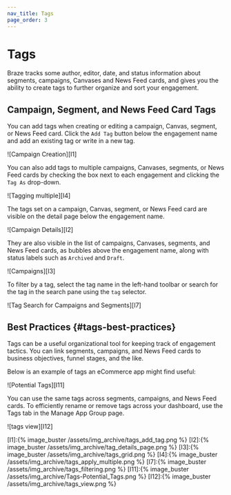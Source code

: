 ```yaml
---
nav_title: Tags
page_order: 3
---
```

# Tags

Braze tracks some author, editor, date, and status information about segments, campaigns, Canvases and News Feed cards, and gives you the ability to create tags to further organize and sort your engagement.

## Campaign, Segment, and News Feed Card Tags

You can add tags when creating or editing a campaign, Canvas, segment, or News Feed card. Click the `Add Tag` button below the engagement name and add an existing tag or write in a new tag.

![Campaign Creation][I1]

You can also add tags to multiple campaigns, Canvases, segments, or News Feed cards by checking the box next to each engagement and clicking the `Tag As` drop-down.

![Tagging multiple][I4]

The tags set on a campaign, Canvas, segment, or News Feed card are visible on the detail page below the engagement name.

![Campaign Details][I2]

They are also visible in the list of campaigns, Canvases, segments, and News Feed cards, as bubbles above the engagement name, along with status labels such as `Archived` and `Draft`.

![Campaigns][I3]

To filter by a tag, select the tag name in the left-hand toolbar or search for the tag in the search pane using the `tag` selector.

![Tag Search for Campaigns and Segments][I7]

## Best Practices {#tags-best-practices}

Tags can be a useful organizational tool for keeping track of engagement tactics. You can link segments, campaigns, and News Feed cards to business objectives, funnel stages, and the like.

Below is an example of tags an eCommerce app might find useful:

![Potential Tags][I11]

You can use the same tags across segments, campaigns, and News Feed cards. To efficiently rename or remove tags across your dashboard, use the Tags tab in the Manage App Group page.

![tags view][I12]

[I1]:{% image_buster /assets/img_archive/tags_add_tag.png %}
[I2]:{% image_buster /assets/img_archive/tag_details_page.png %}
[I3]:{% image_buster /assets/img_archive/tags_grid.png %}
[I4]:{% image_buster /assets/img_archive/tags_apply_multiple.png %}
[I7]:{% image_buster /assets/img_archive/tags_filtering.png %}
[I11]:{% image_buster /assets/img_archive/Tags-Potential_Tags.png %}
[I12]:{% image_buster /assets/img_archive/tags_view.png %}
